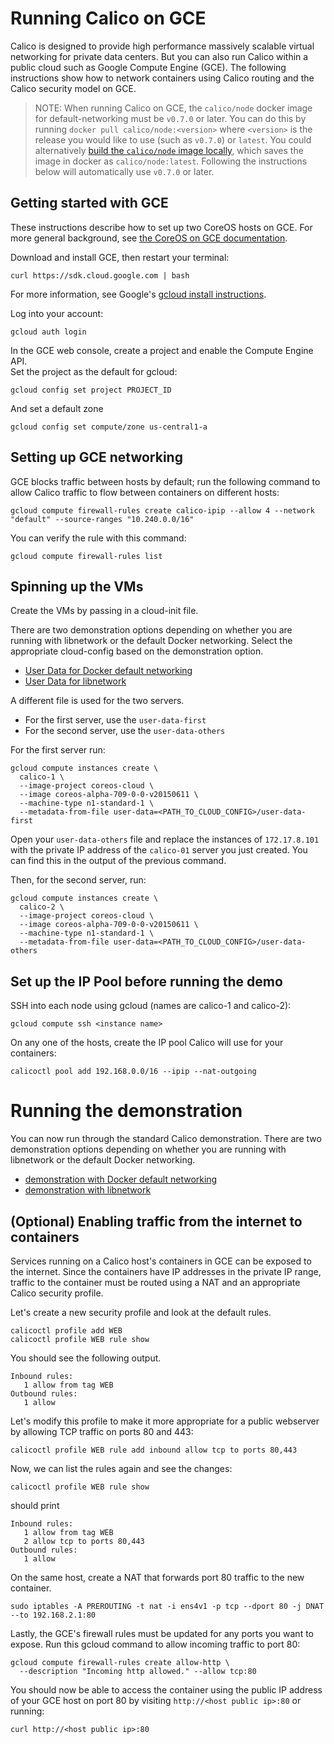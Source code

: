 # Running Calico on GCE
Calico is designed to provide high performance massively scalable virtual networking for private data centers. But you 
can also run Calico within a public cloud such as Google Compute Engine (GCE). The following instructions show how to 
network containers using Calico routing and the Calico security model on GCE.

>NOTE: When running Calico on GCE, the `calico/node` docker image for default-networking must be `v0.7.0` or later. 
>You can do this by running `docker pull calico/node:<version>` where `<version>` is the release you would like to use 
>(such as `v0.7.0`) or `latest`.  You could alternatively [build the `calico/node` image 
>locally](https://github.com/projectcalico/calico-docker/blob/master/docs/Building.md), which saves the image in docker as 
>`calico/node:latest`.  Following the instructions below will automatically use `v0.7.0` or later.

## Getting started with GCE
These instructions describe how to set up two CoreOS hosts on GCE.  For more general background, see 
[the CoreOS on GCE documentation][coreos-gce].

Download and install GCE, then restart your terminal: 
```
curl https://sdk.cloud.google.com | bash
```
For more information, see Google's [gcloud install instructions][gcloud-instructions].

Log into your account:
```
gcloud auth login
```

In the GCE web console, create a project and enable the Compute Engine API.  
Set the project as the default for gcloud:
```
gcloud config set project PROJECT_ID
```
And set a default zone
```
gcloud config set compute/zone us-central1-a
```
## Setting up GCE networking
GCE blocks traffic between hosts by default; run the following command to allow Calico traffic to flow between 
containers on different hosts:
```
gcloud compute firewall-rules create calico-ipip --allow 4 --network "default" --source-ranges "10.240.0.0/16"
```
You can verify the rule with this command:
```
gcloud compute firewall-rules list
```

## Spinning up the VMs
Create the VMs by passing in a cloud-init file.

There are two demonstration options depending on whether you are running with libnetwork or the 
default Docker networking.  Select the appropriate cloud-config based on the demonstration option.

- [User Data for Docker default networking](default-networking/cloud-config) 
- [User Data for libnetwork](libnetwork/cloud-config)  
  
A different file is used for the two servers.    
- For the first server, use the `user-data-first`
- For the second server, use the `user-data-others`

For the first server run:

```
gcloud compute instances create \
  calico-1 \
  --image-project coreos-cloud \
  --image coreos-alpha-709-0-0-v20150611 \
  --machine-type n1-standard-1 \
  --metadata-from-file user-data=<PATH_TO_CLOUD_CONFIG>/user-data-first
```

Open your `user-data-others` file and replace the instances of `172.17.8.101` with the private IP address of the `calico-01` server you just created.  You can find this in the output of the previous command.

Then, for the second server, run:

```
gcloud compute instances create \
  calico-2 \
  --image-project coreos-cloud \
  --image coreos-alpha-709-0-0-v20150611 \
  --machine-type n1-standard-1 \
  --metadata-from-file user-data=<PATH_TO_CLOUD_CONFIG>/user-data-others
```

## Set up the IP Pool before running the demo
SSH into each node using gcloud (names are calico-1 and calico-2):
```
gcloud compute ssh <instance name>
```

On any one of the hosts, create the IP pool Calico will use for your containers:
```
calicoctl pool add 192.168.0.0/16 --ipip --nat-outgoing
```

# Running the demonstration
You can now run through the standard Calico demonstration.  There are two demonstration options depending on 
whether you are running with libnetwork or the default Docker networking.

- [demonstration with Docker default networking](default-networking/Demonstration.md) 
- [demonstration with libnetwork](libnetwork/Demonstration.md) 

## (Optional) Enabling traffic from the internet to containers
Services running on a Calico host's containers in GCE can be exposed to the internet.  Since the containers have IP 
addresses in the private IP range, traffic to the container must be routed using a NAT and an appropriate Calico 
security profile.

Let's create a new security profile and look at the default rules.
```
calicoctl profile add WEB
calicoctl profile WEB rule show
```
You should see the following output.
```
Inbound rules:
   1 allow from tag WEB 
Outbound rules:
   1 allow
```

Let's modify this profile to make it more appropriate for a public webserver by allowing TCP traffic on ports 80 and 
443:

```
calicoctl profile WEB rule add inbound allow tcp to ports 80,443
```

Now, we can list the rules again and see the changes:

```
calicoctl profile WEB rule show
```

should print

```
Inbound rules:
   1 allow from tag WEB 
   2 allow tcp to ports 80,443
Outbound rules:
   1 allow
```

On the same host, create a NAT that forwards port 80 traffic to the new container.

```
sudo iptables -A PREROUTING -t nat -i ens4v1 -p tcp --dport 80 -j DNAT  --to 192.168.2.1:80
```

Lastly, the GCE's firewall rules must be updated for any ports you want to expose. Run this gcloud command to allow 
incoming traffic to port 80:

```
gcloud compute firewall-rules create allow-http \
  --description "Incoming http allowed." --allow tcp:80
```

You should now be able to access the container using the public IP address of your GCE host on port 80 by 
visiting `http://<host public ip>:80` or running:

```
curl http://<host public ip>:80
```

[coreos-gce]: https://coreos.com/docs/running-coreos/cloud-providers/google-compute-engine/
[gcloud-instructions]: https://cloud.google.com/compute/docs/gcloud-compute/
